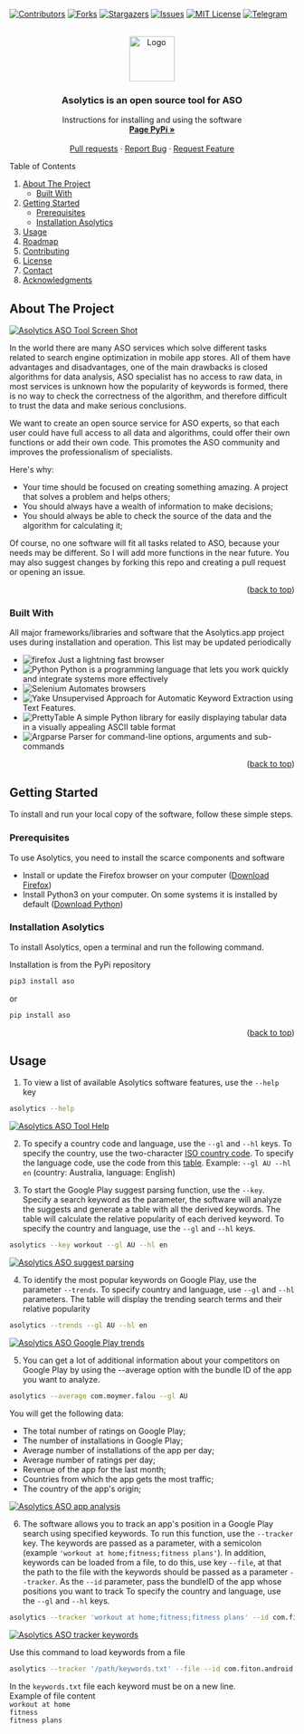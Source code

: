 <a name="readme-top"></a>

[![Contributors][contributors-shield]][contributors-url]
[![Forks][forks-shield]][forks-url]
[![Stargazers][stars-shield]][stars-url]
[![Issues][issues-shield]][issues-url]
[![MIT License][license-shield]][license-url]
[![Telegram][telegram-shield]][telegram-url]



<br />
<div align="center">
  <a href="https://github.com/AsolyticsOpenSource/asolytics">
    <img src="logo.svg" alt="Logo" width="80" height="80">
  </a>

   <h3 align="center">Asolytics is an open source tool for ASO</h3>

  <p align="center">
    Instructions for installing and using the software
    <br />
    <a href="https://pypi.org/project/test-test-test/"><strong>Page PyPi »</strong></a>
    <br />
    <br />
    <a href="https://github.com/AsolyticsOpenSource/asolytics/pulls">Pull requests</a>
    ·
    <a href="https://github.com/AsolyticsOpenSource/asolytics/issues">Report Bug</a>
    ·
    <a href="https://github.com/AsolyticsOpenSource/asolytics/issues">Request Feature</a>
  </p>

</div>

<!-- TABLE OF CONTENTS -->
<summary>Table of Contents</summary>
<ol>
<li>
    <a href="#about-the-project">About The Project</a>
    <ul>
    <li><a href="#built-with">Built With</a></li>
    </ul>
</li>
<li>
    <a href="#getting-started">Getting Started</a>
    <ul>
    <li><a href="#prerequisites">Prerequisites</a></li>
    <li><a href="#installation-asolytics">Installation Asolytics</a></li>
    </ul>
</li>
<li><a href="#usage">Usage</a></li>
<li><a href="#roadmap">Roadmap</a></li>
<li><a href="#contributing">Contributing</a></li>
<li><a href="#license">License</a></li>
<li><a href="#contact">Contact</a></li>
<li><a href="#acknowledgments">Acknowledgments</a></li>
</ol>

<!-- ABOUT THE PROJECT -->
## About The Project

[![Asolytics ASO Tool Screen Shot][product-screenshot]](https://en.wikipedia.org/wiki/Command-line_interface)

In the world there are many ASO services which solve different tasks related to search engine optimization in mobile app stores. All of them have advantages and disadvantages, one of the main drawbacks is closed algorithms for data analysis, ASO specialist has no access to raw data, in most services is unknown how the popularity of keywords is formed, there is no way to check the correctness of the algorithm, and therefore difficult to trust the data and make serious conclusions.

We want to create an open source service for ASO experts, so that each user could have full access to all data and algorithms, could offer their own functions or add their own code. This promotes the ASO community and improves the professionalism of specialists. 

Here's why:

* Your time should be focused on creating something amazing. A project that solves a problem and helps others;
* You should always have a wealth of information to make decisions;
* You should always be able to check the source of the data and the algorithm for calculating it;

Of course, no one software will fit all tasks related to ASO, because your needs may be different. So I will add more functions in the near future. You may also suggest changes by forking this repo and creating a pull request or opening an issue.

<p align="right">(<a href="#readme-top">back to top</a>)</p>

### Built With

All major frameworks/libraries and software that the Asolytics.app project uses during installation and operation. This list may be updated periodically

* <img src="https://img.shields.io/badge/firefox-000000?style=for-the-badge&logo=firefox&logoColor=white" alt="firefox"> Just a lightning fast browser
* <img src="https://img.shields.io/badge/python-20232A?style=for-the-badge&logo=python&logoColor=61DAFB" alt="Python"> Python is a programming language that lets you work quickly and integrate systems more effectively
* <img src="https://img.shields.io/badge/selenium-35495E?style=for-the-badge&logo=selenium&logoColor=4FC08D" alt="Selenium"> Automates browsers
* <img src="https://img.shields.io/badge/yake-DD0031?style=for-the-badge&logoColor=white" alt="Yake"> Unsupervised Approach for Automatic Keyword Extraction using Text Features.
* <img src="https://img.shields.io/badge/PrettyTable-4A4A55?style=for-the-badge&logoColor=FF3E00" alt="PrettyTable"> A simple Python library for easily displaying tabular data in a visually appealing ASCII table format
* <img src="https://img.shields.io/badge/argparse-FF2D20?style=for-the-badge&logoColor=white" alt="Argparse"> Parser for command-line options, arguments and sub-commands

<p align="right">(<a href="#readme-top">back to top</a>)</p>


<!-- GETTING STARTED -->
## Getting Started

To install and run your local copy of the software, follow these simple steps.

### Prerequisites

To use Asolytics, you need to install the scarce components and software

* Install or update the Firefox browser on your computer (<a href="https://www.mozilla.org/en-US/firefox/">Download Firefox</a>)
* Install Python3 on your computer. On some systems it is installed by default (<a href="https://www.python.org/downloads/">Download Python</a>)

### Installation Asolytics

To install Asolytics, open a terminal and run the following command. 

Installation is from the PyPi repository
```sh
pip3 install aso
```
or
```sh
pip install aso
```

<p align="right">(<a href="#readme-top">back to top</a>)</p>

<!-- USAGE EXAMPLES -->
## Usage

1. To view a list of available Asolytics software features, use the `--help` key 
```sh
asolytics --help
```

[![Asolytics ASO Tool Help][help-screenshot]](https://github.com/AsolyticsOpenSource/asolytics/raw/main/screen-help.png)

2. To specify a country code and language, use the `--gl` and `--hl` keys. To specify the country, use the two-character <a href="https://www.iso.org/obp/ui/#search">ISO country code</a>. To specify the language code, use the code from this <a href="https://support.google.com/googleplay/android-developer/table/4419860?hl=uk">table</a>. Example: `--gl AU --hl en` (country: Australia, language: English)

3. To start the Google Play suggest parsing function, use the `--key`. Specify a search keyword as the parameter, the software will analyze the suggests and generate a table with all the derived keywords. The table will calculate the relative popularity of each derived keyword. To specify the country and language, use the `--gl` and `--hl` keys.
```sh
asolytics --key workout --gl AU --hl en
```

[![Asolytics ASO suggest parsing][key-screenshot]](https://github.com/AsolyticsOpenSource/asolytics/raw/main/screen-key.png)

4. To identify the most popular keywords on Google Play, use the parameter `--trends`. To specify country and language, use `--gl` and `--hl` parameters. The table will display the trending search terms and their relative popularity
```sh
asolytics --trends --gl AU --hl en
```
[![Asolytics ASO Google Play trends][trends-screenshot]](https://github.com/AsolyticsOpenSource/asolytics/raw/main/screen-trends.png)

5. You can get a lot of additional information about your competitors on Google Play by using the --average option with the bundle ID of the app you want to analyze.
```sh
asolytics --average com.moymer.falou --gl AU
```

You will get the following data:
* The total number of ratings on Google Play;
* The number of installations in Google Play;
* Average number of installations of the app per day;
* Average number of ratings per day;
* Revenue of the app for the last month;
* Countries from which the app gets the most traffic;
* The country of the app's origin;

[![Asolytics ASO app analysis][average-screenshot]](https://github.com/AsolyticsOpenSource/asolytics/raw/main/screen-average.png)

6. The software allows you to track an app's position in a Google Play search using specified keywords. To run this function, use the `--tracker` key. The keywords are passed as a parameter, with a semicolon (example `'workout at home;fitness;fitness plans'`). In addition, keywords can be loaded from a file, to do this, use key `--file`, at that the path to the file with the keywords should be passed as a parameter `--tracker`. As the `--id` parameter, pass the bundleID of the app whose positions you want to track To specify the country and language, use the `--gl` and `--hl` keys.
```sh
asolytics --tracker 'workout at home;fitness;fitness plans' --id com.fiton.android --gl US --hl en 
```
[![Asolytics ASO tracker keywords][tracker-screenshot]](https://github.com/AsolyticsOpenSource/asolytics/raw/main/screen-tracker.png)

Use this command to load keywords from a file
```sh
asolytics --tracker '/path/keywords.txt' --file --id com.fiton.android --gl US --hl en 
```

In the `keywords.txt` file each keyword must be on a new line.<br />
Example of file content<br />
`workout at home`<br />
`fitness`<br />
`fitness plans`<br />


<!-- LINKS & IMAGES asolytics -->
[contributors-shield]: https://img.shields.io/github/contributors/AsolyticsOpenSource/asolytics.svg?style=for-the-badge
[contributors-url]: https://github.com/AsolyticsOpenSource/asolytics/graphs/contributors

[forks-shield]: https://img.shields.io/github/forks/AsolyticsOpenSource/asolytics.svg?style=for-the-badge
[forks-url]: https://github.com/AsolyticsOpenSource/asolytics/network/members

[stars-shield]: https://img.shields.io/github/stars/AsolyticsOpenSource/asolytics.svg?style=for-the-badge
[stars-url]: https://github.com/AsolyticsOpenSource/asolytics/stargazers

[issues-shield]: https://img.shields.io/github/issues/AsolyticsOpenSource/asolytics.svg?style=for-the-badge
[issues-url]: https://github.com/AsolyticsOpenSource/asolytics/issues

[license-shield]: https://img.shields.io/github/license/AsolyticsOpenSource/asolytics.svg?style=for-the-badge
[license-url]: https://github.com/AsolyticsOpenSource/asolytics/blob/master/LICENSE.txt

[telegram-shield]: https://img.shields.io/badge/-Telegram-black.svg?style=for-the-badge&logo=telegram&colorB=555
[telegram-url]: https://t.me/asolytics

[product-screenshot]: macbook.png

[help-screenshot]: screen-help.png

[key-screenshot]: screen-key.png

[trends-screenshot]: screen-trends.png

[average-screenshot]: screen-average.png

[tracker-screenshot]: screen-tracker.png

